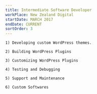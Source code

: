 ```yaml
---
title: Intermediate Software Developer
workPlace: New Zealand Digital
startDate: MARCH 2017
endDate: CURRENT
sortOrder: 3
---
```

`1) Developing custom WordPress themes.`

`2) Building WordPress Plugins`

`3) Customizing WordPress Plugins`

`4) Testing and Debugging`

`5) Support and Maintenance`

`6) Custom Softwares`
